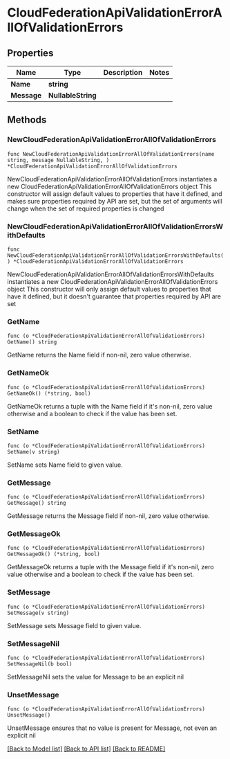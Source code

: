 # CloudFederationApiValidationErrorAllOfValidationErrors

## Properties

Name | Type | Description | Notes
------------ | ------------- | ------------- | -------------
**Name** | **string** |  | 
**Message** | **NullableString** |  | 

## Methods

### NewCloudFederationApiValidationErrorAllOfValidationErrors

`func NewCloudFederationApiValidationErrorAllOfValidationErrors(name string, message NullableString, ) *CloudFederationApiValidationErrorAllOfValidationErrors`

NewCloudFederationApiValidationErrorAllOfValidationErrors instantiates a new CloudFederationApiValidationErrorAllOfValidationErrors object
This constructor will assign default values to properties that have it defined,
and makes sure properties required by API are set, but the set of arguments
will change when the set of required properties is changed

### NewCloudFederationApiValidationErrorAllOfValidationErrorsWithDefaults

`func NewCloudFederationApiValidationErrorAllOfValidationErrorsWithDefaults() *CloudFederationApiValidationErrorAllOfValidationErrors`

NewCloudFederationApiValidationErrorAllOfValidationErrorsWithDefaults instantiates a new CloudFederationApiValidationErrorAllOfValidationErrors object
This constructor will only assign default values to properties that have it defined,
but it doesn't guarantee that properties required by API are set

### GetName

`func (o *CloudFederationApiValidationErrorAllOfValidationErrors) GetName() string`

GetName returns the Name field if non-nil, zero value otherwise.

### GetNameOk

`func (o *CloudFederationApiValidationErrorAllOfValidationErrors) GetNameOk() (*string, bool)`

GetNameOk returns a tuple with the Name field if it's non-nil, zero value otherwise
and a boolean to check if the value has been set.

### SetName

`func (o *CloudFederationApiValidationErrorAllOfValidationErrors) SetName(v string)`

SetName sets Name field to given value.


### GetMessage

`func (o *CloudFederationApiValidationErrorAllOfValidationErrors) GetMessage() string`

GetMessage returns the Message field if non-nil, zero value otherwise.

### GetMessageOk

`func (o *CloudFederationApiValidationErrorAllOfValidationErrors) GetMessageOk() (*string, bool)`

GetMessageOk returns a tuple with the Message field if it's non-nil, zero value otherwise
and a boolean to check if the value has been set.

### SetMessage

`func (o *CloudFederationApiValidationErrorAllOfValidationErrors) SetMessage(v string)`

SetMessage sets Message field to given value.


### SetMessageNil

`func (o *CloudFederationApiValidationErrorAllOfValidationErrors) SetMessageNil(b bool)`

 SetMessageNil sets the value for Message to be an explicit nil

### UnsetMessage
`func (o *CloudFederationApiValidationErrorAllOfValidationErrors) UnsetMessage()`

UnsetMessage ensures that no value is present for Message, not even an explicit nil

[[Back to Model list]](../README.md#documentation-for-models) [[Back to API list]](../README.md#documentation-for-api-endpoints) [[Back to README]](../README.md)


